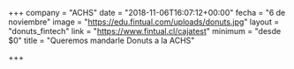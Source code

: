 +++
company = "ACHS"
date = "2018-11-06T16:07:12+00:00"
fecha = "6 de noviembre"
image = "https://edu.fintual.com/uploads/donuts.jpg"
layout = "donuts_fintech"
link = "https://www.fintual.cl/cajatest"
minimum = "desde $0"
title = "Queremos mandarle Donuts a la ACHS"

+++
